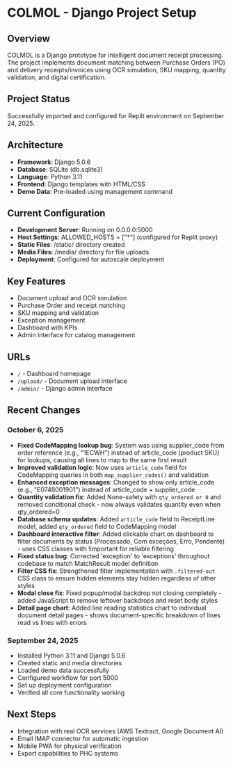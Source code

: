 # COLMOL - Django Project Setup

## Overview
COLMOL is a Django prototype for intelligent document receipt processing. The project implements document matching between Purchase Orders (PO) and delivery receipts/invoices using OCR simulation, SKU mapping, quantity validation, and digital certification.

## Project Status
Successfully imported and configured for Replit environment on September 24, 2025.

## Architecture
- **Framework**: Django 5.0.6
- **Database**: SQLite (db.sqlite3)
- **Language**: Python 3.11
- **Frontend**: Django templates with HTML/CSS
- **Demo Data**: Pre-loaded using management command

## Current Configuration
- **Development Server**: Running on 0.0.0.0:5000
- **Host Settings**: ALLOWED_HOSTS = ["*"] (configured for Replit proxy)
- **Static Files**: /static/ directory created
- **Media Files**: /media/ directory for file uploads
- **Deployment**: Configured for autoscale deployment

## Key Features
- Document upload and OCR simulation
- Purchase Order and receipt matching
- SKU mapping and validation
- Exception management
- Dashboard with KPIs
- Admin interface for catalog management

## URLs
- `/` - Dashboard homepage
- `/upload/` - Document upload interface  
- `/admin/` - Django admin interface

## Recent Changes

### October 6, 2025
- **Fixed CodeMapping lookup bug**: System was using supplier_code from order reference (e.g., "1ECWH") instead of article_code (product SKU) for lookups, causing all lines to map to the same first result
- **Improved validation logic**: Now uses `article_code` field for CodeMapping queries in both `map_supplier_codes()` and validation
- **Enhanced exception messages**: Changed to show only article_code (e.g., "E0748001901") instead of article_code + supplier_code
- **Quantity validation fix**: Added None-safety with `qty_ordered or 0` and removed conditional check - now always validates quantity even when qty_ordered=0
- **Database schema updates**: Added `article_code` field to ReceiptLine model, added `qty_ordered` field to CodeMapping model
- **Dashboard interactive filter**: Added clickable chart on dashboard to filter documents by status (Processado, Com exceções, Erro, Pendente) - uses CSS classes with !important for reliable filtering
- **Fixed status bug**: Corrected 'exception' to 'exceptions' throughout codebase to match MatchResult model definition
- **Filter CSS fix**: Strengthened filter implementation with `.filtered-out` CSS class to ensure hidden elements stay hidden regardless of other styles
- **Modal close fix**: Fixed popup/modal backdrop not closing completely - added JavaScript to remove leftover backdrops and reset body styles
- **Detail page chart**: Added line reading statistics chart to individual document detail pages - shows document-specific breakdown of lines read vs lines with errors

### September 24, 2025
- Installed Python 3.11 and Django 5.0.6
- Created static and media directories
- Loaded demo data successfully
- Configured workflow for port 5000
- Set up deployment configuration
- Verified all core functionality working

## Next Steps
- Integration with real OCR services (AWS Textract, Google Document AI)
- Email IMAP connector for automatic ingestion
- Mobile PWA for physical verification
- Export capabilities to PHC systems